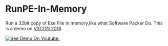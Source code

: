 # RunPE-In-Memory
Run a 32bit copy of Exe File in memory,like what Software Packer Do.
This is a demo on [VXCON 2018](https://vxcon.hk/#mashenghao_id)

[![See Demo On Youtube.](https://img.youtube.com/vi/PESJoHjMbHM/0.jpg)](https://www.youtube.com/watch?v=PESJoHjMbHM)
